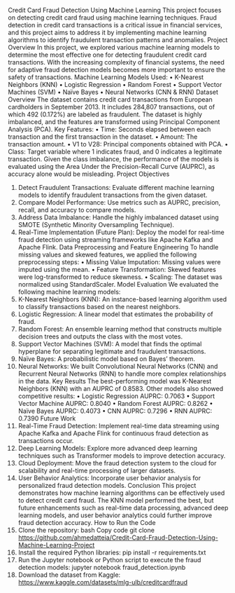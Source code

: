 Credit Card Fraud Detection Using Machine Learning
This project focuses on detecting credit card fraud using machine learning techniques. Fraud detection in credit card transactions is a critical issue in financial services, and this project aims to address it by implementing machine learning algorithms to identify fraudulent transaction patterns and anomalies.
Project Overview
In this project, we explored various machine learning models to determine the most effective one for detecting fraudulent credit card transactions. With the increasing complexity of financial systems, the need for adaptive fraud detection models becomes more important to ensure the safety of transactions.
Machine Learning Models Used:
•	K-Nearest Neighbors (KNN)
•	Logistic Regression
•	Random Forest
•	Support Vector Machines (SVM)
•	Naïve Bayes
•	Neural Networks (CNN & RNN)
Dataset Overview
The dataset contains credit card transactions from European cardholders in September 2013. It includes 284,807 transactions, out of which 492 (0.172%) are labeled as fraudulent. The dataset is highly imbalanced, and the features are transformed using Principal Component Analysis (PCA).
Key Features:
•	Time: Seconds elapsed between each transaction and the first transaction in the dataset.
•	Amount: The transaction amount.
•	V1 to V28: Principal components obtained with PCA.
•	Class: Target variable where 1 indicates fraud, and 0 indicates a legitimate transaction.
Given the class imbalance, the performance of the models is evaluated using the Area Under the Precision-Recall Curve (AUPRC), as accuracy alone would be misleading.
Project Objectives
1.	Detect Fraudulent Transactions: Evaluate different machine learning models to identify fraudulent transactions from the given dataset.
2.	Compare Model Performance: Use metrics such as AUPRC, precision, recall, and accuracy to compare models.
3.	Address Data Imbalance: Handle the highly imbalanced dataset using SMOTE (Synthetic Minority Oversampling Technique).
4.	Real-Time Implementation (Future Plan): Deploy the model for real-time fraud detection using streaming frameworks like Apache Kafka and Apache Flink.
Data Preprocessing and Feature Engineering
To handle missing values and skewed features, we applied the following preprocessing steps:
•	Missing Value Imputation: Missing values were imputed using the mean.
•	Feature Transformation: Skewed features were log-transformed to reduce skewness.
•	Scaling: The dataset was normalized using StandardScaler.
Model Evaluation
We evaluated the following machine learning models:
1.	K-Nearest Neighbors (KNN): An instance-based learning algorithm used to classify transactions based on the nearest neighbors.
2.	Logistic Regression: A linear model that estimates the probability of fraud.
3.	Random Forest: An ensemble learning method that constructs multiple decision trees and outputs the class with the most votes.
4.	Support Vector Machines (SVM): A model that finds the optimal hyperplane for separating legitimate and fraudulent transactions.
5.	Naïve Bayes: A probabilistic model based on Bayes’ theorem.
6.	Neural Networks: We built Convolutional Neural Networks (CNN) and Recurrent Neural Networks (RNN) to handle more complex relationships in the data.
Key Results
The best-performing model was K-Nearest Neighbors (KNN) with an AUPRC of 0.8583. Other models also showed competitive results:
•	Logistic Regression AUPRC: 0.7063
•	Support Vector Machine AUPRC: 0.8040
•	Random Forest AUPRC: 0.8262
•	Naïve Bayes AUPRC: 0.4073
•	CNN AUPRC: 0.7296
•	RNN AUPRC: 0.7390
Future Work
1.	Real-Time Fraud Detection: Implement real-time data streaming using Apache Kafka and Apache Flink for continuous fraud detection as transactions occur.
2.	Deep Learning Models: Explore more advanced deep learning techniques such as Transformer models to improve detection accuracy.
3.	Cloud Deployment: Move the fraud detection system to the cloud for scalability and real-time processing of larger datasets.
4.	User Behavior Analytics: Incorporate user behavior analysis for personalized fraud detection models.
Conclusion
This project demonstrates how machine learning algorithms can be effectively used to detect credit card fraud. The KNN model performed the best, but future enhancements such as real-time data processing, advanced deep learning models, and user behavior analytics could further improve fraud detection accuracy.
How to Run the Code
1.	Clone the repository:
bash
Copy code
git clone https://github.com/ahmedatteia/Credit-Card-Fraud-Detection-Using-Machine-Learning-Project
2.	Install the required Python libraries:
pip install -r requirements.txt
3.	Run the Jupyter notebook or Python script to execute the fraud detection models:
jupyter notebook fraud_detection.ipynb
4.	Download the dataset from Kaggle:  https://www.kaggle.com/datasets/mlg-ulb/creditcardfraud

